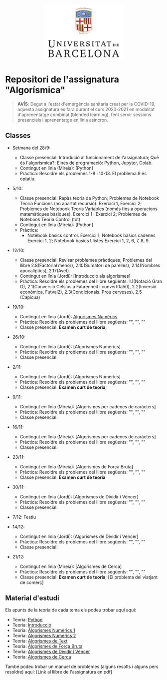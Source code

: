 <p align="center">
  <img src="slides/images/marcav_pos_rgb.png" width="250">
</p>

# Repositori de l'assignatura "Algorísmica"

> **AVÍS**: Degut a l'estat d'emergència sanitaria creat per la COVID-19, aquesta assignatura es farà durant el curs 2020-2021 en modalitat d'aprenentatge combinat (blended learning), fent servir sessions presencials i aprenentatge en línia asíncron.

## Classes
+ Setmana del 28/9: 
  + Classe presencial: Introdució al funcionament de l'assignatura; Què és l'algorísmica?; Eines de programació: Python, Jupyter, Colab.
  + Contingut en línia (Mireia): [Python]   
  + Pràctica: Resoldre els problemes 1-8 i 10-13. El problema 9 és optatiu. 
+ 5/10:
  + Classe presencial: Repàs teoria de Python; Problemes de	Notebook Teoría Funcions (no apartat recursió). Exercici 1, Exercici 2; Problemes de	Notebook Teoría Variables (només fins a operacions matemàtiques bàsiques). Exercici 1 i Exercici 2; Problemes de Notebook Teoría Control (tot). 
  + Contingut en línia (Mireia): [Python]   
  + Pràctica: 
    + Notebook basics control. Exercici 1; Notebook basics cadenes Exercici 1, 2; Notebook basics Llistes Exercici 1, 2, 6, 7, 8, 9. 
+ 12/10: 
  + Classe presencial: Revisar problemes pràctiques; Problemes del llibre 2.8(Factorial menor), 2.10(Sumatori de parelles), 2.14(Nombres apocalíptics), 2.17(Avet). 
  + Contingut en línia (Jordi): [Introducció als algorismes]   
  + Pràctica: Resoldre els problemes del llibre següents: 1.1(Notació Gran O), 2.1(Conversió Celsius a Fahrenheit i convert0a50), 2.2(Inversió económica, Futval2), 2.3(Condicionals. Prou cerveses), 2.5 (Capicua)

+ 19/10: 
  + Contingut en línia (Jordi): [Algorismes Numèrics](http://algorismica2020.github.io/classes/numerics1.html)
  + Pràctica: Resoldre els problemes del llibre següents: "", "", ""   
  + Classe presencial: **Examen curt de teoria**; 
+ 26/10: 
  + Contingut en línia (Jordi): [Algorismes Numèrics]
  + Pràctica: Resoldre els problemes del llibre següents: "", "", "" 
  + Classe presencial: 
+ 2/11: 
  + Contingut en línia (Jordi): [Algorismes Numèrics]   
  + Pràctica: Resoldre els problemes del llibre següents: "", "", "" 
  + Classe presencial: **Examen curt de teoria**; 
+ 9/11: 
  + Contingut en línia (Mireia): [Algorismes per cadenes de caràcters]   
  + Pràctica: Resoldre els problemes del llibre següents: "", "", "" 
  + Classe presencial: 
+ 16/11: 
  + Contingut en línia (Mireia): [Algorismes per cadenes de caràcters]   
  + Pràctica: Resoldre els problemes del llibre següents: "", "", "" 
  + Classe presencial: 
+ 23/11: 
  + Contingut en línia (Mireia): [Algorismes de Força Bruta] 
  + Pràctica: Resoldre els problemes del llibre següents: "", "", "" 
  + Classe presencial: **Examen curt de teoria**
+ 30/11: 
  + Contingut en línia (Jordi): [Algorismes de Dividir i Vèncer]   
  + Pràctica: Resoldre els problemes del llibre següents: "", "", "" 
  + Classe presencial: 
+ 7/12: Festiu
+ 14/12: 
  + Contingut en línia (Jordi): [Algorismes de Dividir i Vèncer]   
  + Pràctica: Resoldre els problemes del llibre següents: "", "", "" 
  + Classe presencial: 
+ 21/12: 
  + Contingut en línia (Mireia): [Algorismes de Cerca]  
  + Pràctica: Resoldre els problemes del llibre següents: "", "", "" 
  + Classe presencial: **Examen curt de teoria**; [El problema del viatjant de comerç]

## Material d'estudi 

Els apunts de la teoria de cada tema els podeu trobar aquí aquí:

+  Teoria: [Python](http://algorismica2020.github.io/slides/python.html)   
+  Teoria: [Introducció](http://algorismica2020.github.io/slides/introduccio.html) 
+  Teoria: [Algorismes Numèrics 1](http://algorismica2020.github.io/slides/numerics1.html)  
+  Teoria: [Algorismes Numèrics 2](http://algorismica2020.github.io/slides/numerics2.html) 
+  Teoria: [Algorismes de Text](http://algorismica2020.github.io/slides/text.html) 
+  Teoria: [Algorismes de Força Bruta](http://algorismica2020.github.io/slides/forcabruta.html) 
+  Teoria: [Algorismes de Dividir i Vèncer](http://algorismica2020.github.io/slides/dividir.html) 
+  Teoria: [Algorismes de Cerca](http://algorismica2020.github.io/slides/cerca.html) 

També podeu trobar un manuel de problemes (alguns resolts i alguns pers resoldre) aquí: [Link al llibre de l'assignatura en pdf]
